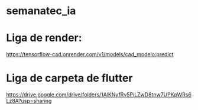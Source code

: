# semanatec_ia
# Liga de render:
https://tensorflow-cad.onrender.com/v1/models/cad_modelo:predict 
# Liga de carpeta de flutter
https://drive.google.com/drive/folders/1AlKNyfRv5PiLZwD8tnw7UPKpWRs6Lz8A?usp=sharing
